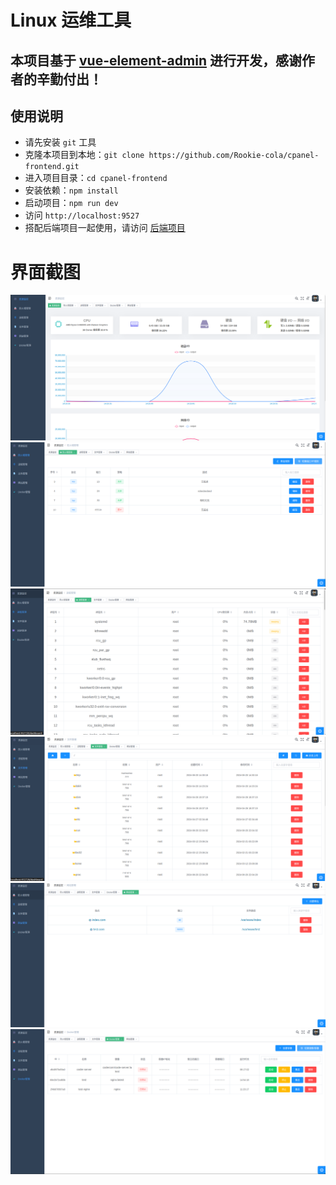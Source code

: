 # Linux 运维工具
## 本项目基于 [vue-element-admin](https://github.com/PanJiaChen/vue-element-admin) 进行开发，感谢作者的辛勤付出！
## 使用说明

- 请先安装 `git` 工具
- 克隆本项目到本地：`git clone https://github.com/Rookie-cola/cpanel-frontend.git`
- 进入项目目录：`cd cpanel-frontend`
- 安装依赖：`npm install`
- 启动项目：`npm run dev`
- 访问 `http://localhost:9527`
- 搭配后端项目一起使用，请访问 [后端项目](https://github.com/Rookie-cola/cpanel-backend)

# 界面截图

![image](https://github.com/Rookie-cola/cpanel-frontend/blob/master/img-folder/资源监控.png)
![image](https://github.com/Rookie-cola/cpanel-frontend/blob/master/img-folder/防火墙管理.png)
![image](https://github.com/Rookie-cola/cpanel-frontend/blob/master/img-folder/进程管理.png)
![image](https://github.com/Rookie-cola/cpanel-frontend/blob/master/img-folder/文件管理.png)
![image](https://github.com/Rookie-cola/cpanel-frontend/blob/master/img-folder/网站管理.png)
![image](https://github.com/Rookie-cola/cpanel-frontend/blob/master/img-folder/容器管理.png)
